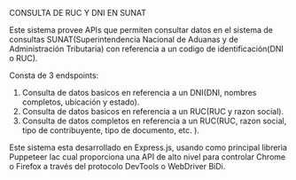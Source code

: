 CONSULTA DE RUC Y DNI EN SUNAT

Este sistema provee APIs que permiten consultar datos en el sistema de consultas SUNAT(Superintendencia Nacional de Aduanas y de Administración Tributaria) con referencia
a un codigo de identificación(DNI o RUC).

Consta de 3 endspoints: 
  1. Consulta de datos basicos en referencia a un DNI(DNI, nombres completos, ubicación y estado).
  2. Consulta de datos basicos en referencia a un RUC(RUC y razon social).
  3. Consulta de datos completos en referencia a un RUC(RUC, razon social, tipo de contribuyente, tipo de documento, etc. ).

Este sistema esta desarrollado en Express.js, usando como principal libreria Puppeteer lac cual proporciona una API de alto nivel para controlar Chrome o Firefox 
a través del protocolo DevTools o WebDriver BiDi.
